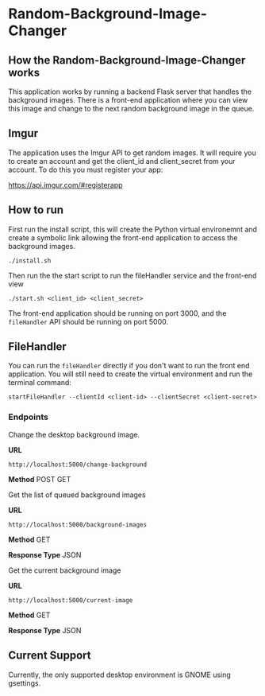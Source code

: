 # Random-Background-Image-Changer

## How the Random-Background-Image-Changer works
This application works by running a backend Flask server that handles the background
images. There is a front-end application where you can view this image and change to the
next random background image in the queue. 

## Imgur
The application uses the Imgur API to get random images. It will require you to create an account
and get the client_id and client_secret from your account. To do this you must register your app: 

https://api.imgur.com/#registerapp

## How to run
First run the install script, this will create the Python virtual environemnt and
create a symbolic link allowing the front-end application to access the background 
images. 
```
./install.sh
```
Then run the the start script to run the fileHandler service and the front-end view
```
./start.sh <client_id> <client_secret>
```

The front-end application should be running on port 3000, and the `fileHandler` API
should be running on port 5000. 

## FileHandler
You can run the `fileHandler` directly if you don't want to run the front end application. You will
still need to create the virtual environment and run the terminal command: 
```
startFileHandler --clientId <client-id> --clientSecret <client-secret>
```

### Endpoints
Change the desktop background image.

**URL**
```
http://localhost:5000/change-background
```

**Method**
POST GET

Get the list of queued background images

**URL**
```
http://localhost:5000/background-images
```

**Method**
GET

**Response Type**
JSON

Get the current background image

**URL**
```
http://localhost:5000/current-image
```

**Method**
GET

**Response Type**
JSON

## Current Support
Currently, the only supported desktop environment is GNOME using gsettings.
